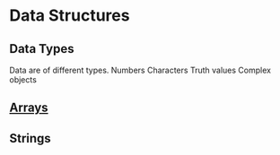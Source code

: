 # Data Structures

## Data Types
Data are of different types.
Numbers
Characters
Truth values
Complex objects

## [Arrays](https://github.com/ruthresh1/dsaNotes/tree/main/arrays)

## Strings
